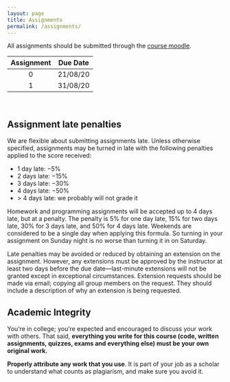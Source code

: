 ```yaml
---
layout: page
title: Assignments
permalink: /assignments/
---
```


All assignments should be submitted through the [course
moodle](https://courses.iitm.ac.in/course/view.php?id=4939).

| Assignment | Due Date |
|:------------:|----------|
| 0 | 21/08/20 |  
| 1 | 31/08/20 | 
<br>

## Assignment late penalties

We are flexible about submitting assignments late. Unless otherwise specified,
assignments may be turned in late with the following penalties applied to the
score received:

* 1 day late: −5%
* 2 days late: −15%
* 3 days late: −30%
* 4 days late: −50%
* &gt; 4 days late: we probably will not grade it

Homework and programming assignments will be accepted up to 4 days late, but at
a penalty. The penalty is 5% for one day late, 15% for two days late, 30% for 3
days late, and 50% for 4 days late. Weekends are considered to be a single day
when applying this formula. So turning in your assignment on Sunday night is no
worse than turning it in on Saturday.

Late penalties may be avoided or reduced by obtaining an extension on the
assignment. However, any extensions must be approved by the instructor at least
two days before the due date—last-minute extensions will not be granted except
in exceptional circumstances. Extension requests should be made via email;
copying all group members on the request. They should include a description of
why an extension is being requested.

## Academic Integrity

You’re in college; you’re expected and encouraged to discuss your work with
others. That said, **everything you write for this course (code, written
assignments, quizzes, exams and everything else) must be your own original
work.**

**Properly attribute any work that you use**. It is part of your job as a
scholar to understand what counts as plagiarism, and make sure you avoid it.
